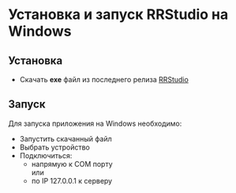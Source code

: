 # Установка и запуск RRStudio на Windows
## Установка
- Скачать **exe** файл из последнего релиза [RRStudio](https://github.com/Promobot-education/RRStudio/releases)

## Запуск
Для запуска приложения на Windows необходимо:
- Запустить скачанный файл
- Выбрать устройство 
- Подключиться:
  - напрямую к COM порту  
    или
  - по IP 127.0.0.1 к серверу